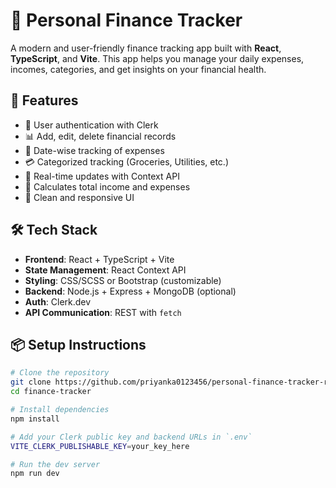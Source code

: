 # 💸 Personal Finance Tracker

A modern and user-friendly finance tracking app built with **React**, **TypeScript**, and **Vite**. This app helps you manage your daily expenses, incomes, categories, and get insights on your financial health.

## 🚀 Features

- 🔐 User authentication with Clerk
- 📊 Add, edit, delete financial records
- 📅 Date-wise tracking of expenses
- 💳 Categorized tracking (Groceries, Utilities, etc.)
- 🔁 Real-time updates with Context API
- 🧮 Calculates total income and expenses
- 🌈 Clean and responsive UI

## 🛠️ Tech Stack

- **Frontend**: React + TypeScript + Vite
- **State Management**: React Context API
- **Styling**: CSS/SCSS or Bootstrap (customizable)
- **Backend**: Node.js + Express + MongoDB (optional)
- **Auth**: Clerk.dev
- **API Communication**: REST with `fetch`


## 📦 Setup Instructions

```bash
# Clone the repository
git clone https://github.com/priyanka0123456/personal-finance-tracker-react-app.git
cd finance-tracker

# Install dependencies
npm install

# Add your Clerk public key and backend URLs in `.env`
VITE_CLERK_PUBLISHABLE_KEY=your_key_here

# Run the dev server
npm run dev

